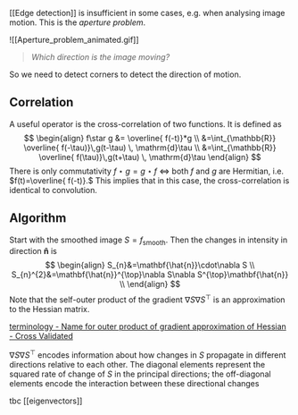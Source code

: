[[Edge detection]] is insufficient in some cases, e.g. when analysing image motion. This is the *aperture problem*.

![[Aperture_problem_animated.gif]]
>*Which direction is the image moving?*

So we need to detect corners to detect the direction of motion.

## Correlation
A useful operator is the cross-correlation of two functions. It is defined as
$$
\begin{align}
f\star g &=  \overline{ f(-t)}*g \\
&=\int_{\mathbb{R}} \overline{ f(-\tau)}\,g(t-\tau) \, \mathrm{d}\tau \\
&=\int_{\mathbb{R}} \overline{ f(\tau)}\,g(t+\tau) \, \mathrm{d}\tau 
 \end{align}
$$
There is only commutativity $f\star g=g\star f$ $\iff$ both $f$ and $g$ are Hermitian, i.e. $f(t)=\overline{ f(-t)}.$ This implies that in this case, the cross-correlation is identical to convolution.

## Algorithm
Start with the smoothed image $S=f_{\mathrm{smooth}}.$ Then the changes in intensity in direction $\mathbf{\hat{n}}$ is
$$
\begin{align}
S_{n}&=\mathbf{\hat{n}}\cdot\nabla S \\
S_{n}^{2}&=\mathbf{\hat{n}}^{\top}\nabla S\nabla S^{\top}\mathbf{\hat{n}} \\
 \end{align}
$$
Note that the self-outer product of the gradient $\nabla S\nabla S^{\top}$ is an approximation to the Hessian matrix.

[terminology - Name for outer product of gradient approximation of Hessian - Cross Validated](https://stats.stackexchange.com/a/122152)

$\nabla S\nabla S^{\top}$ encodes information about how changes in $S$ propagate in different directions relative to each other. The diagonal elements represent the squared rate of change of $S$ in the principal directions; the off-diagonal elements encode the interaction between these directional changes

tbc [[eigenvectors]]




